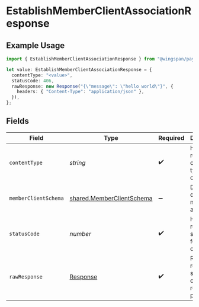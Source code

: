 # EstablishMemberClientAssociationResponse

## Example Usage

```typescript
import { EstablishMemberClientAssociationResponse } from "@wingspan/payments/sdk/models/operations";

let value: EstablishMemberClientAssociationResponse = {
  contentType: "<value>",
  statusCode: 406,
  rawResponse: new Response("{\"message\": \"hello world\"}", {
    headers: { "Content-Type": "application/json" },
  }),
};
```

## Fields

| Field                                                                         | Type                                                                          | Required                                                                      | Description                                                                   |
| ----------------------------------------------------------------------------- | ----------------------------------------------------------------------------- | ----------------------------------------------------------------------------- | ----------------------------------------------------------------------------- |
| `contentType`                                                                 | *string*                                                                      | :heavy_check_mark:                                                            | HTTP response content type for this operation                                 |
| `memberClientSchema`                                                          | [shared.MemberClientSchema](../../../sdk/models/shared/memberclientschema.md) | :heavy_minus_sign:                                                            | Describes details of member and client                                        |
| `statusCode`                                                                  | *number*                                                                      | :heavy_check_mark:                                                            | HTTP response status code for this operation                                  |
| `rawResponse`                                                                 | [Response](https://developer.mozilla.org/en-US/docs/Web/API/Response)         | :heavy_check_mark:                                                            | Raw HTTP response; suitable for custom response parsing                       |